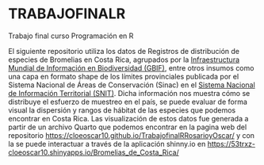 # TRABAJOFINALR
Trabajo final curso Programación en R

El siguiente repositorio utiliza los datos de Registros de distribución de especies de Bromelias en Costa Rica, agrupados por la [Infraestructura Mundial de Información en Biodiversidad (GBIF)](https://www.gbif.org/occurrence/download/0141580-220831081235567), entre otros insumos como una capa en formato shape de los límites provinciales publicada por el Sistema Nacional de Áreas de Conservación (Sinac) en el [Sistema Nacional de Información Territorial (SNIT)](https://www.snitcr.go.cr/Metadatos/full_metadata?k=Y2FwYTo6SUdOXzU6OmxpbWl0ZXByb3ZpbmNpYWxfNWs=). Dicha información nos muestra cómo se distribuye el esfuerzo de muestreo en el país, se puede evaluar de forma visual la dispersión y rangos de hábitat de las especies que podemos encontrar en Costa Rica. Las visualización de estos datos fue generada a partir de un archivo Quarto que podemos encontrar en la pagina web del repositorio https://cloeoscar10.github.io/TrabajofinalRRosarioyOscar/ y con la se puede interactuar a través de la aplicación shinny.io en https://53trxz-cloeoscar10.shinyapps.io/Bromelias_de_Costa_Rica/ 
